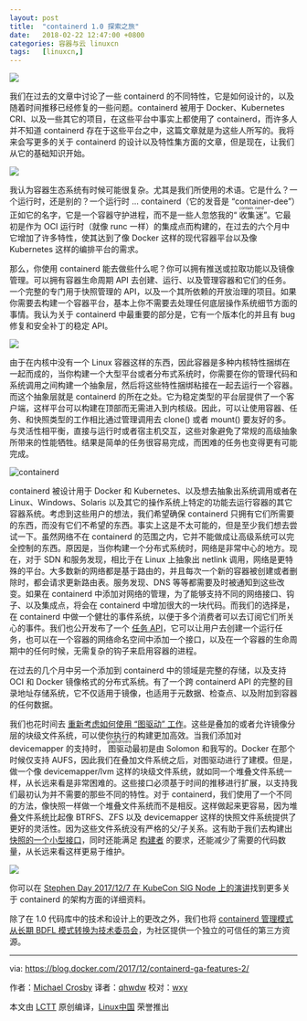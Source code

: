 ```yaml
---
layout: post
title:	"containerd 1.0 探索之旅"
date:	2018-02-22 12:47:00 +0800 
categories:	容器与云 linuxcn 
tags:	[linuxcn,]
---
```



![](/Asserts/Images//attachment/album/201802/22/124722gibtz0ag72azo442.jpg)


我们在过去的文章中讨论了一些 containerd 的不同特性，它是如何设计的，以及随着时间推移已经修复的一些问题。containerd 被用于 Docker、Kubernetes CRI、以及一些其它的项目，在这些平台中事实上都使用了 containerd，而许多人并不知道 containerd 存在于这些平台之中，这篇文章就是为这些人所写的。我将来会写更多的关于 containerd 的设计以及特性集方面的文章，但是现在，让我们从它的基础知识开始。


![](/Asserts/Images//attachment/album/201802/22/124733dmzlyg59eg0i3rmh.jpg)


我认为容器生态系统有时候可能很复杂。尤其是我们所使用的术语。它是什么？一个运行时，还是别的？一个运行时 … containerd（它的发音是 “container-dee”）正如它的名字，它是一个容器守护进程，而不是一些人忽悠我的“<ruby> 收集 <rt>  contain </rt></ruby><ruby> 迷 <rt>  nerd </rt></ruby>”。它最初是作为 OCI 运行时（就像 runc 一样）的集成点而构建的，在过去的六个月中它增加了许多特性，使其达到了像 Docker 这样的现代容器平台以及像 Kubernetes 这样的编排平台的需求。


那么，你使用 containerd 能去做些什么呢？你可以拥有推送或拉取功能以及镜像管理。可以拥有容器生命周期 API 去创建、运行、以及管理容器和它们的任务。一个完整的专门用于快照管理的 API，以及一个其所依赖的开放治理的项目。如果你需要去构建一个容器平台，基本上你不需要去处理任何底层操作系统细节方面的事情。我认为关于 containerd 中最重要的部分是，它有一个版本化的并且有 bug 修复和安全补丁的稳定 API。


![](/Asserts/Images//attachment/album/201802/22/124741loyjfe3oyqbew3la.jpg)


由于在内核中没有一个 Linux 容器这样的东西，因此容器是多种内核特性捆绑在一起而成的，当你构建一个大型平台或者分布式系统时，你需要在你的管理代码和系统调用之间构建一个抽象层，然后将这些特性捆绑粘接在一起去运行一个容器。而这个抽象层就是 containerd 的所在之处。它为稳定类型的平台层提供了一个客户端，这样平台可以构建在顶部而无需进入到内核级。因此，可以让使用容器、任务、和快照类型的工作相比通过管理调用去 clone() 或者 mount() 要友好的多。与灵活性相平衡，直接与运行时或者宿主机交互，这些对象避免了常规的高级抽象所带来的性能牺牲。结果是简单的任务很容易完成，而困难的任务也变得更有可能完成。


![containerd](/Asserts/Images//attachment/album/201802/22/125521kllr1slfonf58qd2.jpg)


containerd 被设计用于 Docker 和 Kubernetes、以及想去抽象出系统调用或者在 Linux、Windows、Solaris 以及其它的操作系统上特定的功能去运行容器的其它容器系统。考虑到这些用户的想法，我们希望确保 containerd 只拥有它们所需要的东西，而没有它们不希望的东西。事实上这是不太可能的，但是至少我们想去尝试一下。虽然网络不在 containerd 的范围之内，它并不能做成让高级系统可以完全控制的东西。原因是，当你构建一个分布式系统时，网络是非常中心的地方。现在，对于 SDN 和服务发现，相比于在 Linux 上抽象出 netlink 调用，网络是更特殊的平台。大多数新的网络都是基于路由的，并且每次一个新的容器被创建或者删除时，都会请求更新路由表。服务发现、DNS 等等都需要及时被通知到这些改变。如果在 containerd 中添加对网络的管理，为了能够支持不同的网络接口、钩子、以及集成点，将会在 containerd 中增加很大的一块代码。而我们的选择是，在 containerd 中做一个健壮的事件系统，以便于多个消费者可以去订阅它们所关心的事件。我们也公开发布了一个 [任务 API](https://github.com/containerd/containerd/blob/master/api/services/tasks/v1/tasks.proto)，它可以让用户去创建一个运行任务，也可以在一个容器的网络命名空间中添加一个接口，以及在一个容器的生命周期中的任何时候，无需复杂的钩子来启用容器的进程。


在过去的几个月中另一个添加到 containerd 中的领域是完整的存储，以及支持 OCI 和 Docker 镜像格式的分布式系统。有了一个跨 containerd API 的完整的目录地址存储系统，它不仅适用于镜像，也适用于元数据、检查点、以及附加到容器的任何数据。


我们也花时间去 [重新考虑如何使用 “图驱动” 工作](https://blog.mobyproject.org/where-are-containerds-graph-drivers-145fc9b7255)。这些是叠加的或者允许镜像分层的块级文件系统，可以使你执行的构建更加高效。当我们添加对 devicemapper 的支持时，<ruby> 图驱动 <rt>  graphdrivers </rt></ruby>最初是由 Solomon 和我写的。Docker 在那个时候仅支持 AUFS，因此我们在叠加文件系统之后，对图驱动进行了建模。但是，做一个像 devicemapper/lvm 这样的块级文件系统，就如同一个堆叠文件系统一样，从长远来看是非常困难的。这些接口必须基于时间的推移进行扩展，以支持我们最初认为并不需要的那些不同的特性。对于 containerd，我们使用了一个不同的方法，像快照一样做一个堆叠文件系统而不是相反。这样做起来更容易，因为堆叠文件系统比起像 BTRFS、ZFS 以及 devicemapper 这样的快照文件系统提供了更好的灵活性。因为这些文件系统没有严格的父/子关系。这有助于我们去构建出 [快照的一个小型接口](https://github.com/containerd/containerd/blob/master/api/services/snapshots/v1/snapshots.proto)，同时还能满足 [构建者](https://blog.mobyproject.org/introducing-buildkit-17e056cc5317) 的要求，还能减少了需要的代码数量，从长远来看这样更易于维护。


![](/Asserts/Images//attachment/album/201802/22/125526ewawwyyyywtvl7gl.jpg)


你可以在 [Stephen Day 2017/12/7 在 KubeCon SIG Node 上的演讲](https://speakerdeck.com/stevvooe/whats-happening-with-containerd-and-the-cri)找到更多关于 containerd 的架构方面的详细资料。


除了在 1.0 代码库中的技术和设计上的更改之外，我们也将 [containerd 管理模式从长期 BDFL 模式转换为技术委员会](https://github.com/containerd/containerd/pull/1748)，为社区提供一个独立的可信任的第三方资源。




---


via: <https://blog.docker.com/2017/12/containerd-ga-features-2/>


作者：[Michael Crosby](https://blog.docker.com/author/michael/) 译者：[qhwdw](https://github.com/qhwdw) 校对：[wxy](https://github.com/wxy)


本文由 [LCTT](https://github.com/LCTT/TranslateProject) 原创编译，[Linux中国](https://linux.cn/) 荣誉推出
